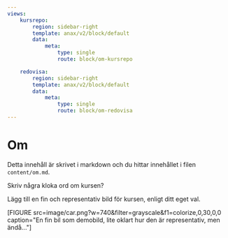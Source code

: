 ```yaml
---
views:
    kursrepo:
        region: sidebar-right
        template: anax/v2/block/default
        data:
            meta: 
                type: single
                route: block/om-kursrepo

    redovisa:
        region: sidebar-right
        template: anax/v2/block/default
        data:
            meta: 
                type: single
                route: block/om-redovisa
---
```

Om
=========================

Detta innehåll är skrivet i markdown och du hittar innehållet i filen `content/om.md`.

Skriv några kloka ord om kursen?

Lägg till en fin och representativ bild för kursen, enligt ditt eget val.

[FIGURE src=image/car.png?w=740&filter=grayscale&f1=colorize,0,30,0,0 caption="En fin bil som demobild, lite oklart hur den är representativ, men ändå..."]
